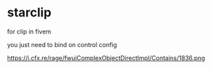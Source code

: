 # starclip

for clip in fivem

you just need to bind on control config

https://i.cfx.re/rage/fwuiComplexObjectDirectImpl/Contains/1836.png